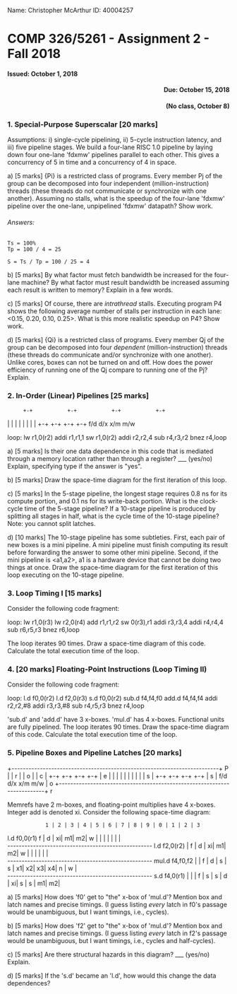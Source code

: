 Name: Christopher McArthur   ID: 40004257

# COMP 326/5261 - Assignment 2 - Fall 2018

<h4 align='left'>Issued: October 1, 2018</h4>     <h4 align='right'>Due: October 15, 2018</h4>
                                                  <h4 align='right'>(No class, October 8)</h4>

### 1. Special-Purpose Superscalar [20 marks]

Assumptions: i) single-cycle pipelining, ii) 5-cycle instruction latency, and
iii) five pipeline stages.  We build a four-lane RISC 1.0 pipeline by laying
down four one-lane 'fdxmw' pipelines parallel to each other.  This gives a
concurrency of 5 in time and a concurrency of 4 in space.

a) [5 marks] {Pi} is a restricted class of programs.  Every member Pj of the
group can be decomposed into four independent (million-instruction) threads
(these threads do not communicate or synchronize with one another).  Assuming
no stalls, what is the speedup of the four-lane 'fdxmw' pipeline over the
one-lane, unpipelined 'fdxmw' datapath?  Show work.

###### Answers:
```
Ts = 100%
Tp = 100 / 4 = 25

S = Ts / Tp = 100 / 25 = 4
```

b) [5 marks] By what factor must fetch bandwidth be increased for the
four-lane machine?  By what factor must result bandwidth be increased
assuming each result is written to memory?  Explain in a few words.

c) [5 marks] Of course, there are _intrathread_ stalls.  Executing program P4
shows the following average number of stalls per instruction in each lane:
<0.15, 0.20, 0.10, 0.25>.  What is this more realistic speedup on P4?  Show
work.

d) [5 marks] {Qi} is a restricted class of programs.  Every member Qj of the
group can be decomposed into four _dependent_ (million-instruction) threads
(these threads do communicate and/or synchronize with one another).  Unlike
cores, boxes can not be turned on and off.  How does the power efficiency of
running one of the Qj compare to running one of the Pj?  Explain.

### 2. In-Order (Linear) Pipelines [25 marks]
 
         +-+           +-+           +-+           +-+
<f-box>  | |  <d-box>  | |  <x-box>  | |  <m-box>  | |  <w-box>
         +-+           +-+           +-+           +-+
         f/d           d/x           x/m           m/w

loop: lw    r1,0(r2)
      addi  r1,r1,1
      sw    r1,0(r2)
      addi  r2,r2,4
      sub   r4,r3,r2
      bnez  r4,loop

a) [5 marks] Is their one data dependence in this code that is mediated
through a memory location rather than through a register?  ___ (yes/no)
Explain, specifying type if the answer is "yes".

b) [5 marks] Draw the space-time diagram for the first iteration of this
loop.

c) [5 marks] In the 5-stage pipeline, the longest stage requires 0.8 ns
for its compute portion, and 0.1 ns for its write-back portion.  What is
the clock-cycle time of the 5-stage pipeline?  If a 10-stage pipeline is
produced by splitting all stages in half, what is the cycle time of the
10-stage pipeline?  Note: you cannot split latches.

d) [10 marks] The 10-stage pipeline has some subtleties.  First, each pair
of new boxes is a mini pipeline.  A mini pipeline must finish computing
its result before forwarding the answer to some other mini pipeline.
Second, if the mini pipeline is <a1,a2>, a1 is a hardware device that
cannot be doing two things at once.  Draw the space-time diagram for the
first iteration of this loop executing on the 10-stage pipeline.

### 3. Loop Timing I [15 marks]

Consider the following code fragment:

loop: lw   r1,0(r3)
      lw   r2,0(r4)
      add  r1,r1,r2
      sw   0(r3),r1
      addi r3,r3,4
      addi r4,r4,4
      sub  r6,r5,r3
      bnez r6,loop

The loop iterates 90 times.  Draw a space-time diagram of this code.
Calculate the total execution time of the loop.

### 4. [20 marks] Floating-Point Instructions (Loop Timing II)

Consider the following code fragment:

loop: l.d   f0,0(r2)
      l.d   f2,0(r3)
      s.d   f0,0(r2)
      sub.d f4,f4,f0
      add.d f4,f4,f4
      addi  r2,r2,#8
      addi  r3,r3,#8
      sub   r4,r5,r3
      bnez  r4,loop

'sub.d' and 'add.d' have 3 x-boxes.  'mul.d' has 4 x-boxes.  Functional
units are fully pipelined.  The loop iterates 90 times.  Draw the
space-time diagram of this code.  Calculate the total execution time of
the loop.

### 5. Pipeline Boxes and Pipeline Latches [20 marks]

+-------------------------------------------------------------------------+ P
|     <I-cache>               <Register file>               <D-cache>     | r
|                                                                         | o
|                             <Control circuitry>                         | c
|              +-+           +-+           +-+           +-+              | e
|     <f-box>  | |  <d-box>  | |  <x-box>  | |  <m-box>  | |  <w-box>     | s
|              +-+           +-+           +-+           +-+              | s
|              f/d           d/x           x/m           m/w              | o
+-------------------------------------------------------------------------+ r

Memrefs have 2 m-boxes, and floating-point multiplies have 4 x-boxes.  Integer
add is denoted xi.  Consider the following space-time diagram:     

                1 | 2 | 3 | 4 | 5 | 6 | 7 | 8 | 9 | 0 | 1 | 2 | 3 
l.d   f0,0(r1)  f | d | xi| m1| m2| w |   |   |   |   |   |   |   
               ---------------------------------------------------
l.d   f2,0(r2)    | f | d | xi| m1| m2| w |   |   |   |   |   |   
               ---------------------------------------------------
mul.d f4,f0,f2    |   | f | d | s | s | x1| x2| x3| x4| n | w |   
               ---------------------------------------------------
s.d   f4,0(r1)    |   |   | f | s | s | d | xi| s | s | m1| m2|   

a) [5 marks] How does 'f0' get to "the" x-box of 'mul.d'?  Mention box and
latch names and precise timings.  (I guess listing _every_ latch in f0's
passage would be unambiguous, but I want timings, i.e., cycles).

b) [5 marks] How does 'f2' get to "the" x-box of 'mul.d'?  Mention box and
latch names and precise timings.  (I guess listing _every_ latch in f2's
passage would be unambiguous, but I want timings, i.e., cycles and half-cycles).

c) [5 marks] Are there structural hazards in this diagram?  ___ (yes/no) Explain. 

d) [5 marks] If the 's.d' became an 'l.d', how would this change the data
dependences?
